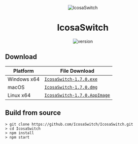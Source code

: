 <p align="center"><img src="https://github.com/Pharuxtan/IcosaSwitch/raw/master/icosaswitch.png" alt="IcosaSwitch"></p>

<h1 align="center">IcosaSwitch</h1>

<p align="center">
  <img src="https://img.shields.io/badge/Version-1.7.0-%23e60012?style=for-the-badge" alt="version"> 
</p>

## Download

| Platform | File Download |
| -------- | ---- |
| Windows x64 | [`IcosaSwitch-1.7.0.exe`](https://github.com/Pharuxtan/IcosaSwitch/releases/download/v1.7.0/IcosaSwitch-1.7.0.exe) |
| macOS | [`IcosaSwitch-1.7.0.dmg`](https://github.com/Pharuxtan/IcosaSwitch/releases/download/v1.7.0/IcosaSwitch-1.7.0.dmg) |
| Linux x64 | [`IcosaSwitch-1.7.0.AppImage`](https://github.com/Pharuxtan/IcosaSwitch/releases/download/v1.7.0/IcosaSwitch-1.7.0.AppImage) |

## Build from source

```console
> git clone https://github.com/IcosaSwitch/IcosaSwitch.git
> cd IcosaSwitch
> npm install
> npm start
```
